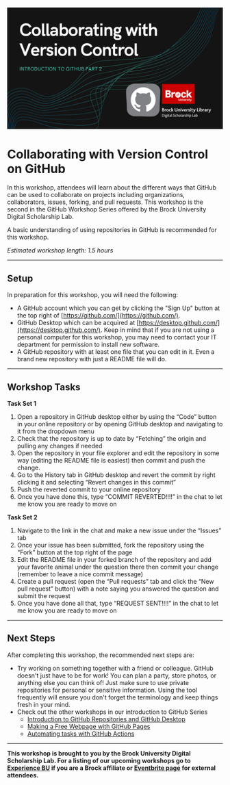 ![Tool Logo](Github_Part2.png)


# Collaborating with Version Control on GitHub
In this workshop, attendees will learn about the different ways that GitHub can be used to collaborate on projects including organizations, collaborators, issues, forking, and pull requests.  This workshop is the second in the GitHub Workshop Series offered by the Brock University Digital Scholarship Lab.

A basic understanding of using repositories in GitHub is recommended for this workshop.  

*Estimated workshop length: 1.5 hours*

----
## Setup
In preparation for this workshop, you will need the following: 

 - A GitHub account which you can get by clicking the "Sign Up" button at the top right of [https://github.com/](https://github.com/).
 - GitHub Desktop which can be acquired at [https://desktop.github.com/](https://desktop.github.com/).  Keep in mind that if you are not using a personal computer for this workshop, you may need to contact your IT department for permission to install new software.
 - A GitHub repository with at least one file that you can edit in it.  Even a brand new repository with just a README file will do.  
----  
## Workshop Tasks
**Task Set 1**  
1. Open a repository in GitHub desktop either by using the “Code” button in your online repository or by opening GitHub desktop and navigating to it from the dropdown menu
2. Check that the repository is up to date by “Fetching” the origin and pulling any changes if needed
3. Open the repository in your file explorer and edit the repository in some way (editing the README file is easiest) then commit and push the change.
4. Go to the History tab in GitHub desktop and revert the commit by right clicking it and selecting “Revert changes in this commit”
5. Push the reverted commit to your online repository
6. Once you have done this, type “COMMIT REVERTED!!!!” in the chat to let me know you are ready to move on

**Task Set 2**  
1. Navigate to the link in the chat and make a new issue under the “Issues” tab 
2. Once your issue has been submitted, fork the repository using the “Fork” button at the top right of the page
3. Edit the README file in your forked branch of the repository and add your favorite animal under the question there then commit your change (remember to leave a nice commit message)
4. Create a pull request (open the “Pull requests” tab and click the “New pull request” button) with a note saying you answered the question and submit the request
5. Once you have done all that, type “REQUEST SENT!!!!” in the chat to let me know you are ready to move on


----
## Next Steps
After completing this workshop, the recommended next steps are:

 - Try working on something together with a friend or colleague.  GitHub doesn't just have to be for work!  You can plan a party, store photos, or anything else you can think of!  Just make sure to use private repositories for personal or sensitive information.  Using the tool frequently will ensure you don't forget the terminology and keep things fresh in your mind.
- Check out the other workshops in our introduction to GitHub Series
   - [Introduction to GitHub Repositories and GitHub Desktop](https://brockdsl.github.io/Introduction-to-GitHub-Repositories-and-GitHub-Desktop/)
   - [Making a Free Webpage with GitHub Pages](https://brockdsl.github.io/Making-a-Free-Webpage-with-GitHub-Pages/)
   - [Automating tasks with GitHub Actions](https://brockdsl.github.io/Automating-tasks-with-GitHub-Actions/)
  


----
 
 

  
**This workshop is brought to you by the Brock University Digital Scholarship Lab.  For a listing of our upcoming workshops go to [Experience BU](https://experiencebu.brocku.ca/organization/dsl) if you are a Brock affiliate or [Eventbrite page](https://www.eventbrite.ca/o/brock-university-digital-scholarship-lab-21661627350) for external attendees.**

